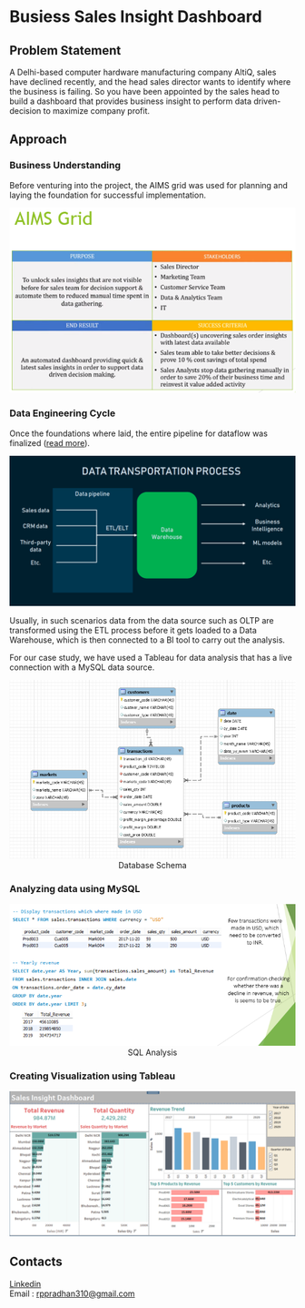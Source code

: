 # Busiess Sales Insight Dashboard

## Problem Statement

A Delhi-based computer hardware manufacturing company AltiQ, sales have declined recently, and the head sales director wants to identify where the business is failing. So you have been appointed by the sales head to build a dashboard that provides business insight to perform data driven-decision to maximize company profit.

## Approach

### Business Understanding

Before venturing into the project, the AIMS grid was used for planning and laying the foundation for successful implementation.

<p align="center">
<img src="https://raw.githubusercontent.com/rppradhan08/sales-insight/master/images/aims_grid.PNG">
</p>

### Data Engineering Cycle

Once the foundations where laid, the entire pipeline for dataflow was finalized ([read more](https://www.altexsoft.com/blog/datascience/what-is-data-engineering-explaining-data-pipeline-data-warehouse-and-data-engineer-role/)).

<p align="center">
<img src="https://raw.githubusercontent.com/rppradhan08/sales-insight/master/images/Data Lifecycle.png">
</p>

Usually, in such scenarios data from the data source such as OLTP are transformed using the ETL process before it gets loaded to a Data Warehouse, which is then connected to a BI tool to carry out the analysis.

For our case study, we have used a Tableau for data analysis that has a live connection with a MySQL data source.

<p align="center">
<img src="https://raw.githubusercontent.com/rppradhan08/sales-insight/master/images/Sales_schema Chart.png">Database Schema
</p>

### Analyzing data using MySQL

<p align="center">
<img src="https://raw.githubusercontent.com/rppradhan08/sales-insight/master/images/SQL Analysis.png">SQL Analysis
</p>

### Creating Visualization using Tableau

<p align="center">
<img src="https://raw.githubusercontent.com/rppradhan08/sales-insight/master/images/dashboard_snap.PNG">
</p>

## Contacts

[Linkedin](https://www.linkedin.com/in/raj-praveen-pradhan-306625101/)<br>
Email : [rppradhan310@gmail.com](rppradhan310@gmail.com)
